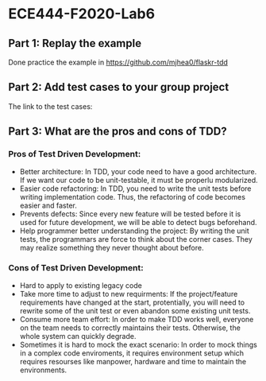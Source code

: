 # ECE444-F2020-Lab6

## Part 1: Replay the example
Done practice the example in https://github.com/mjhea0/flaskr-tdd

## Part 2: Add test cases to your group project
The link to the test cases: 

## Part 3: What are the pros and cons of TDD?
### Pros of Test Driven Development:
- Better architecture: In TDD, your code need to have a good architecture. If we want our code to be unit-testable, it must be properlu modularized.
- Easier code refactoring: In TDD, you need to write the unit tests before writing implementation code. Thus, the refactoring of code becomes easier and faster.
- Prevents defects: Since every new feature will be tested before it is used for future development, we will be able to detect bugs beforehand.
- Help programmer better understanding the project: By writing the unit tests, the programmars are force to think about the corner cases. They may realize something they never thought about before.

### Cons of Test Driven Development:
- Hard to apply to existing legacy code
- Take more time to adjust to new requirments: If the project/feature requirements have changed at the start, protentially, you will need to rewrite some of the unit test or even abandon some existing unit tests.
- Consume more team effort: In order to make TDD works well, everyone on the team needs to correctly maintains their tests. Otherwise, the whole system can quickly degrade.
- Sometimes it is hard to mock the exact scenario: In order to mock things in a complex code enviroments, it requires environment setup which requires resourses like manpower, hardware and time to maintain the environments.
